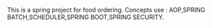 This is a spring project for food ordering.
Concepts use : AOP,SPRING BATCH,SCHEDULER,SPRING BOOT,SPRING SECURITY.
